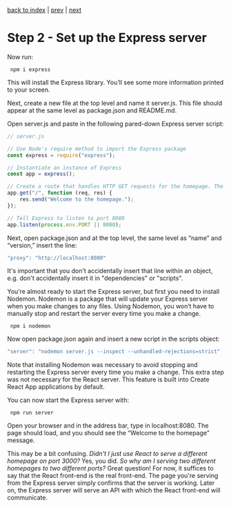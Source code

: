 [back to index](/README.md) | [prev](/docs/1.md) | [next](/docs/3.md)

# Step 2 - Set up the Express server

Now run:

```
 npm i express
```

This will install the Express library. You’ll see some more information printed to your screen.

Next, create a new file at the top level and name it server.js. This file should appear at the same level as package.json and README.md.

Open server.js and paste in the following pared-down Express server script:

```js
// server.js

// Use Node's require method to import the Express package
const express = require("express");

// Instantiate an instance of Express
const app = express();

// Create a route that handles HTTP GET requests for the homepage. The first parameter is the route. The second is the route handler. Pass the route handler the HTTP request and response objects and use Express's send() method to send a line of text back to the browser.
app.get("/", function (req, res) {
	res.send("Welcome to the homepage.");
});

// Tell Express to listen to port 8080
app.listen(process.env.PORT || 8080);
```

Next, open package.json and at the top level, the same level as “name” and “version,” insert the line:

```js
"proxy": "http://localhost:8080"
```

It's important that you don't accidentally insert that line within an object, e.g. don't accidentally insert it in "dependencies" or "scripts".

You’re almost ready to start the Express server, but first you need to install Nodemon. Nodemon is a package that will update your Express server when you make changes to any files. Using Nodemon, you won’t have to manually stop and restart the server every time you make a change.

```
 npm i nodemon
```

Now open package.json again and insert a new script in the scripts object:

```js
"server": "nodemon server.js --inspect --unhandled-rejections=strict"
```

Note that installing Nodemon was necessary to avoid stopping and restarting the Express server every time you make a change. This extra step was not necessary for the React server. This feature is built into Create React App applications by default.

You can now start the Express server with:

```
 npm run server
```

Open your browser and in the address bar, type in localhost:8080. The page should load, and you should see the “Welcome to the homepage” message. 

This may be a bit confusing. *Didn't I just use React to serve a different homepage on port 3000?* Yes, you did. *So why am I serving two different homepages to two different ports?* Great question! For now, it suffices to say that the React front-end is the real front-end. The page you're serving from the Express server simply confirms that the server is working. Later on, the Express server will serve an API with which the React front-end will communicate.


